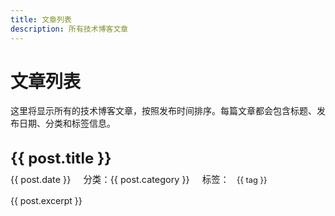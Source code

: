 ```yaml
---
title: 文章列表
description: 所有技术博客文章
---
```


# 文章列表

这里将显示所有的技术博客文章，按照发布时间排序。每篇文章都会包含标题、发布日期、分类和标签信息。

<script setup>
import { data as posts } from './posts.data.mjs'
</script>

<div class="post-list">
  <div v-for="post in posts" :key="post.url" class="post-item">
    <h2 class="post-title">
      <a :href="post.url">{{ post.title }}</a>
    </h2>
    <div class="post-meta">
      <span class="post-date">{{ post.date }}</span>
      <span class="post-category" v-if="post.category">
        分类：<a :href="`/categories/${post.category}`">{{ post.category }}</a>
      </span>
      <span class="post-tags" v-if="post.tags && post.tags.length">
        标签：
        <a v-for="tag in post.tags" :key="tag" :href="`/tags/${tag}`" class="post-tag">
          {{ tag }}
        </a>
      </span>
    </div>
    <div class="post-excerpt" v-if="post.excerpt">
      {{ post.excerpt }}
    </div>
  </div>
</div>

<style>
.post-list {
  margin-top: 2rem;
}

.post-item {
  margin-bottom: 2rem;
  padding-bottom: 2rem;
  border-bottom: 1px solid var(--vp-c-divider);
}

.post-title {
  margin: 0;
  font-size: 1.5rem;
}

.post-title a {
  color: var(--vp-c-text-1);
  text-decoration: none;
}

.post-title a:hover {
  color: var(--vp-c-brand);
}

.post-meta {
  margin-top: 0.5rem;
  font-size: 0.9rem;
  color: var(--vp-c-text-2);
}

.post-meta > span {
  margin-right: 1rem;
}

.post-tag {
  margin-right: 0.5rem;
  padding: 0.2rem 0.5rem;
  border-radius: 4px;
  background-color: var(--vp-c-brand-soft);
  color: var(--vp-c-brand);
  font-size: 0.8rem;
  text-decoration: none;
}

.post-tag:hover {
  background-color: var(--vp-c-brand-mute);
}

.post-excerpt {
  margin-top: 1rem;
  color: var(--vp-c-text-2);
}
</style>
